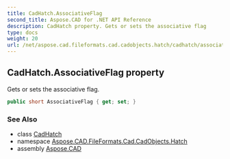 ```yaml
---
title: CadHatch.AssociativeFlag
second_title: Aspose.CAD for .NET API Reference
description: CadHatch property. Gets or sets the associative flag
type: docs
weight: 20
url: /net/aspose.cad.fileformats.cad.cadobjects.hatch/cadhatch/associativeflag/
---
```

## CadHatch.AssociativeFlag property

Gets or sets the associative flag.

```csharp
public short AssociativeFlag { get; set; }
```

### See Also

* class [CadHatch](../)
* namespace [Aspose.CAD.FileFormats.Cad.CadObjects.Hatch](../../cadhatch/)
* assembly [Aspose.CAD](../../../)


